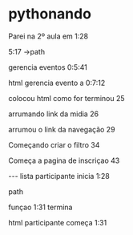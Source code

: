 # pythonando


Parei na 2º aula em 1:28

5:17 ->path

gerencia eventos 0:5:41 

html gerencia evento a 0:7:12

colocou html como for terminou 25

arrumando link da midia 26

arrumou o link da navegação 29

Começando criar o filtro 34

Começa a pagina de inscriçao 43


--- lista participante inicia 1:28

path 

funçao 1:31 termina

html participante começa 1:31